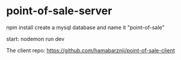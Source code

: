 # point-of-sale-server


npm install
create a mysql database and name it "point-of-sale"

start: nodemon run dev

The client repo: https://github.com/hamabarznji/point-of-sale-client
